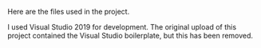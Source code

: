 Here are the files used in the project.

I used Visual Studio 2019 for development.
The original upload of this project contained the Visual Studio boilerplate, but this has been removed.
